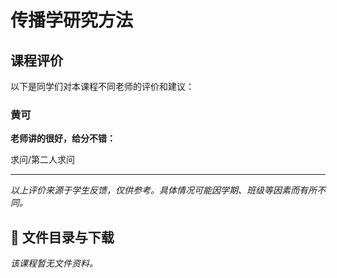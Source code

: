 # 传播学研究方法

## 课程评价

以下是同学们对本课程不同老师的评价和建议：

### 黄可

**老师讲的很好，给分不错：**

求问/第二人求问

---

*以上评价来源于学生反馈，仅供参考。具体情况可能因学期、班级等因素而有所不同。*
## 📄 文件目录与下载

_该课程暂无文件资料。_
